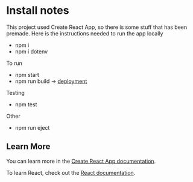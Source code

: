 # Install notes

This project used Create React App, so there is some stuff that has been premade.  Here is the instructions needed to run the app locally

- npm i
- npm i dotenv

To run
- npm start
- npm run build -> [deployment](https://facebook.github.io/create-react-app/docs/deployment)

Testing
- npm test

Other
- npm run eject

## Learn More

You can learn more in the [Create React App documentation](https://facebook.github.io/create-react-app/docs/getting-started).

To learn React, check out the [React documentation](https://reactjs.org/).


